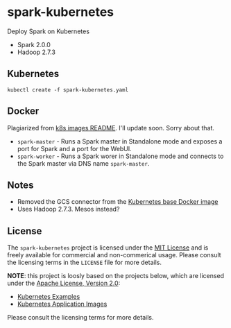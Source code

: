 # spark-kubernetes

Deploy Spark on Kubernetes

* Spark 2.0.0
* Hadoop 2.7.3

## Kubernetes

```
kubectl create -f spark-kubernetes.yaml
```

## Docker

Plagiarized from
[k8s images README](https://github.com/kubernetes-incubator/application-images/blob/master/spark/README.md). I'll
update soon. Sorry about that.

* `spark-master` - Runs a Spark master in Standalone mode and exposes a port for
Spark and a port for the WebUI.
* `spark-worker` - Runs a Spark worer in Standalone mode and connects to the
  Spark master via DNS name `spark-master`.

## Notes

* Removed the GCS connector from the [Kubernetes base Docker image](https://github.com/kubernetes-incubator/application-images/tree/master/spark)
* Uses Hadoop 2.7.3. Mesos instead?

## License

The `spark-kubernetes` project is licensed under the
[MIT License](http://opensource.org/licenses/MIT) and is freely available for
commercial and non-commerical usage. Please consult the licensing terms in the
`LICENSE` file for more details.

**NOTE**: this project is loosly based on the projects below, which are licensed
under the [Apache License, Version 2.0](http://www.apache.org/licenses/LICENSE-2.0):

* [Kubernetes Examples](https://github.com/kubernetes/kubernetes/tree/master/examples/spark)
* [Kubernetes Application Images](https://github.com/kubernetes-incubator/application-images/tree/master/spark)

Please consult the licensing terms for more details.
